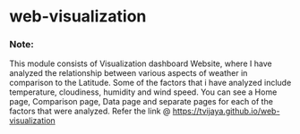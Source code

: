 # web-visualization


### Note:

This module consists of Visualization dashboard Website, where I have analyzed the relationship between various aspects of weather in comparison to the Latitude. Some of the factors that i have analyzed include temperature, cloudiness, humidity and wind speed.
You can see a Home page, Comparison page, Data page and separate pages for each of the factors that were analyzed.
Refer the link @ https://tvijaya.github.io/web-visualization